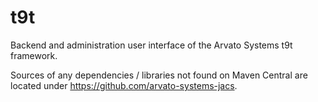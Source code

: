 # t9t
Backend and administration user interface of the Arvato Systems t9t framework.

Sources of any dependencies / libraries not found on Maven Central are located under https://github.com/arvato-systems-jacs.
